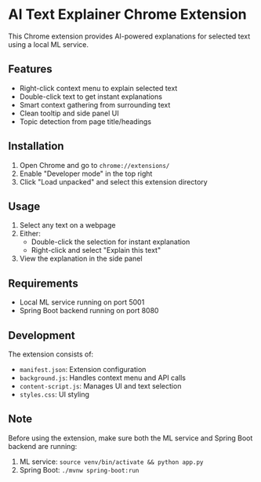 # AI Text Explainer Chrome Extension

This Chrome extension provides AI-powered explanations for selected text using a local ML service.

## Features

- Right-click context menu to explain selected text
- Double-click text to get instant explanations
- Smart context gathering from surrounding text
- Clean tooltip and side panel UI
- Topic detection from page title/headings

## Installation

1. Open Chrome and go to `chrome://extensions/`
2. Enable "Developer mode" in the top right
3. Click "Load unpacked" and select this extension directory

## Usage

1. Select any text on a webpage
2. Either:
   - Double-click the selection for instant explanation
   - Right-click and select "Explain this text"
3. View the explanation in the side panel

## Requirements

- Local ML service running on port 5001
- Spring Boot backend running on port 8080

## Development

The extension consists of:
- `manifest.json`: Extension configuration
- `background.js`: Handles context menu and API calls
- `content-script.js`: Manages UI and text selection
- `styles.css`: UI styling

## Note

Before using the extension, make sure both the ML service and Spring Boot backend are running:
1. ML service: `source venv/bin/activate && python app.py`
2. Spring Boot: `./mvnw spring-boot:run`
